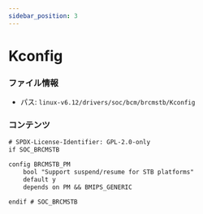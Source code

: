 ```yaml
---
sidebar_position: 3
---
```

# Kconfig

### ファイル情報

- パス: `linux-v6.12/drivers/soc/bcm/brcmstb/Kconfig`

### コンテンツ

```txt
# SPDX-License-Identifier: GPL-2.0-only
if SOC_BRCMSTB

config BRCMSTB_PM
	bool "Support suspend/resume for STB platforms"
	default y
	depends on PM && BMIPS_GENERIC

endif # SOC_BRCMSTB

```

